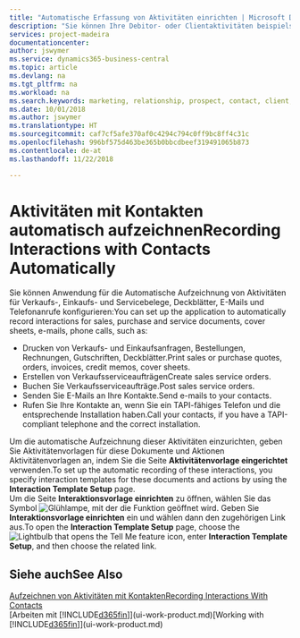 ```yaml
---
title: "Automatische Erfassung von Aktivitäten einrichten | Microsoft Docs"
description: "Sie können Ihre Debitor- oder Clientaktivitäten beispielsweise Verkaufs-, Einkaufs- und Servicebelege oder Telefongespräche automatisch speichern."
services: project-madeira
documentationcenter: 
author: jswymer
ms.service: dynamics365-business-central
ms.topic: article
ms.devlang: na
ms.tgt_pltfrm: na
ms.workload: na
ms.search.keywords: marketing, relationship, prospect, contact, client, customer
ms.date: 10/01/2018
ms.author: jswymer
ms.translationtype: HT
ms.sourcegitcommit: caf7cf5afe370af0c4294c794c0ff9bc8ff4c31c
ms.openlocfilehash: 996bf575d463be365b0bbcdbeef319491065b873
ms.contentlocale: de-at
ms.lasthandoff: 11/22/2018

---
```

# <a name="recording-interactions-with-contacts-automatically"></a><span data-ttu-id="8aed8-103">Aktivitäten mit Kontakten automatisch aufzeichnen</span><span class="sxs-lookup"><span data-stu-id="8aed8-103">Recording Interactions with Contacts Automatically</span></span>
<span data-ttu-id="8aed8-104">Sie können Anwendung für die Automatische Aufzeichnung von Aktivitäten für Verkaufs-, Einkaufs- und Servicebelege, Deckblätter, E-Mails und Telefonanrufe konfigurieren:</span><span class="sxs-lookup"><span data-stu-id="8aed8-104">You can set up the application to automatically record interactions for sales, purchase and service documents, cover sheets, e-mails, phone calls, such as:</span></span>

* <span data-ttu-id="8aed8-105">Drucken von Verkaufs- und Einkaufsanfragen, Bestellungen, Rechnungen, Gutschriften, Deckblätter.</span><span class="sxs-lookup"><span data-stu-id="8aed8-105">Print sales or purchase quotes, orders, invoices, credit memos, cover sheets.</span></span>
* <span data-ttu-id="8aed8-106">Erstellen von Verkaufsserviceaufträgen</span><span class="sxs-lookup"><span data-stu-id="8aed8-106">Create sales service orders.</span></span>
* <span data-ttu-id="8aed8-107">Buchen Sie Verkaufsserviceaufträge.</span><span class="sxs-lookup"><span data-stu-id="8aed8-107">Post sales service orders.</span></span>
* <span data-ttu-id="8aed8-108">Senden Sie E-Mails an Ihre Kontakte.</span><span class="sxs-lookup"><span data-stu-id="8aed8-108">Send e-mails to your contacts.</span></span>
* <span data-ttu-id="8aed8-109">Rufen Sie Ihre Kontakte an, wenn Sie ein TAPI-fähiges Telefon und die entsprechende Installation haben.</span><span class="sxs-lookup"><span data-stu-id="8aed8-109">Call your contacts, if you have a TAPI-compliant telephone and the correct installation.</span></span>

<span data-ttu-id="8aed8-110">Um die automatische Aufzeichnung dieser Aktivitäten einzurichten, geben Sie Aktivitätenvorlagen für diese Dokumente und Aktionen Aktivitätenvorlagen an, indem Sie die Seite **Aktivitätenvorlage eingerichtet** verwenden.</span><span class="sxs-lookup"><span data-stu-id="8aed8-110">To set up the automatic recording of these interactions, you specify interaction templates for these documents and actions by using the **Interaction Template Setup** page.</span></span>  
<span data-ttu-id="8aed8-111">Um die Seite **Interaktionsvorlage einrichten** zu öffnen, wählen Sie das Symbol ![Glühlampe, mit der die Funktion](media/ui-search/search_small.png "Wie möchten Sie weiter verfahren") geöffnet wird. Geben Sie **Interaktionsvorlage einrichten** ein und wählen dann den zugehörigen Link aus.</span><span class="sxs-lookup"><span data-stu-id="8aed8-111">To open the **Interaction Template Setup** page, choose the ![Lightbulb that opens the Tell Me feature](media/ui-search/search_small.png "Tell me what you want to do") icon, enter **Interaction Template Setup**, and then choose the related link.</span></span>

## <a name="see-also"></a><span data-ttu-id="8aed8-112">Siehe auch</span><span class="sxs-lookup"><span data-stu-id="8aed8-112">See Also</span></span>
[<span data-ttu-id="8aed8-113">Aufzeichnen von Aktivitäten mit Kontakten</span><span class="sxs-lookup"><span data-stu-id="8aed8-113">Recording Interactions With Contacts</span></span>](marketing-interactions.md)  
<span data-ttu-id="8aed8-114">[Arbeiten mit [!INCLUDE[d365fin](includes/d365fin_md.md)]](ui-work-product.md)</span><span class="sxs-lookup"><span data-stu-id="8aed8-114">[Working with [!INCLUDE[d365fin](includes/d365fin_md.md)]](ui-work-product.md)</span></span>  

